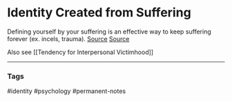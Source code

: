 # Identity Created from Suffering

Defining yourself by your suffering is an effective way to keep suffering forever (ex. incels, trauma). 
[Source](https://putanumonit.com/2020/09/12/against-victimhood/)
[Source](https://www.lesswrong.com/posts/7hFeMWC6Y5eaSixbD/100-tips-for-a-better-life)

Also see [[Tendency for Interpersonal Victimhood]]

---
### Tags
#identity #psychology #permanent-notes
